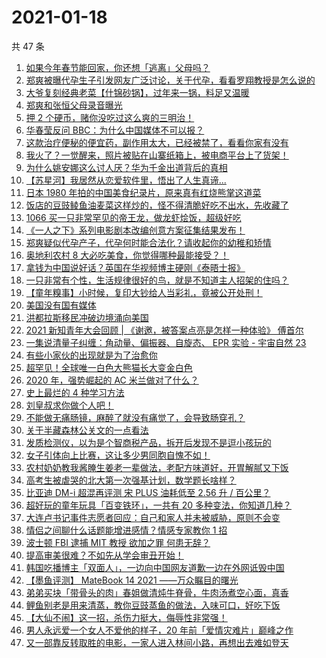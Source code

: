 # 2021-01-18

共 47 条

<!-- BEGIN -->
<!-- 最后更新时间 Mon Jan 18 2021 23:24:31 GMT+0800 (CST) -->

1. [如果今年春节能回家，你还想「逃离」父母吗？](https://www.zhihu.com/zvideo/1333160561942081536)
2. [郑爽被曝代孕生子引发网友广泛讨论，关于代孕，看看罗翔教授是怎么说的](https://www.zhihu.com/zvideo/1334588426377584640)
3. [大爷复刻经典老菜【什锦砂锅】，过年来一锅，料足又温暖](https://www.zhihu.com/zvideo/1334555254839775232)
4. [郑爽和张恒父母录音曝光](https://www.zhihu.com/zvideo/1334596909181743104)
5. [押 2 个硬币，赌你没吃过这么爽的三明治！](https://www.zhihu.com/zvideo/1334578529989111808)
6. [华春莹反问 BBC：为什么中国媒体不可以报？](https://www.zhihu.com/zvideo/1334605228046606336)
7. [这款治疗便秘的便宜药，副作用太大，已经被禁了，看看你家有没有](https://www.zhihu.com/zvideo/1334467446452191232)
8. [我火了？一觉醒来，照片被贴在山寨纸箱上，被电商平台上了货架！](https://www.zhihu.com/zvideo/1334164819482677248)
9. [为什么姚安娜这么讨人厌？华为千金出道背后的真相](https://www.zhihu.com/zvideo/1334591479265222656)
10. [【苏星河】我居然从恋爱软件里，悟出了人生真谛...](https://www.zhihu.com/zvideo/1334543243128373248)
11. [日本 1980
    年拍的中国美食纪录片，原来真有红烧熊掌这道菜](https://www.zhihu.com/zvideo/1333459574255472640)
12. [饭店的豆豉鲮鱼油麦菜这样炒的，怪不得清脆好吃不出水，先收藏了](https://www.zhihu.com/zvideo/1334455957477556224)
13. [1066
    买一只非常罕见的帝王龙，做龙虾烩饭，超级好吃](https://www.zhihu.com/zvideo/1333957503974019072)
14. [《一人之下》系列电影剧本改编创意方案征集结果发布！](https://www.zhihu.com/zvideo/1334439530955452416)
15. [郑爽疑似代孕产子，代孕何时能合法化？请收起你的幼稚和矫情](https://www.zhihu.com/zvideo/1334625006731317248)
16. [奥地利农村 8
    大必吃美食，你觉得哪种最能接受？！](https://www.zhihu.com/zvideo/1334406186289139712)
17. [拿钱为中国说好话？英国在华视频博主硬刚《泰晤士报》](https://www.zhihu.com/zvideo/1334462396023140352)
18. [一只非常有个性，生活规律很好的鸟，就是不知道主人招架的住吗？](https://www.zhihu.com/zvideo/1334484842595807232)
19. [【童年糗事】小时候，复印大钞给人当彩礼，竟被公开处刑！](https://www.zhihu.com/zvideo/1334562173457178624)
20. [美国没有国有媒体](https://www.zhihu.com/zvideo/1334489329649848320)
21. [洪都拉斯移民冲破边境涌向美国](https://www.zhihu.com/zvideo/1334438977483464704)
22. [2021 新知青年大会回顾 | 《谢邀，被答案点亮是怎样一种体验》
    傅首尔](https://www.zhihu.com/zvideo/1332759877870182400)
23. [一集说清量子纠缠：角动量、偏振器、自旋态、 EPR 实验 - 宇宙自然
    23](https://www.zhihu.com/zvideo/1334417058515992576)
24. [有些小家伙的出现就是为了治愈你](https://www.zhihu.com/zvideo/1334155167780601856)
25. [超罕见！全球唯一白色大熊猫长大变金白色](https://www.zhihu.com/zvideo/1334445750248157184)
26. [2020 年，强势崛起的 AC 米兰做对了什么？](https://www.zhihu.com/zvideo/1334103520325697536)
27. [史上最烂的 4 种学习方法](https://www.zhihu.com/zvideo/1332369413563953152)
28. [刘皇叔求你做个人吧！](https://www.zhihu.com/zvideo/1334150257291161600)
29. [不能做无痛肠镜，麻醉了就没有痛觉了，会导致肠穿孔？](https://www.zhihu.com/zvideo/1333732507514834944)
30. [关于半藏森林公关文的一点看法](https://www.zhihu.com/zvideo/1334268506016157696)
31. [发质检测仪，以为是个智商税产品，拆开后发现不是逗小孩玩的](https://www.zhihu.com/zvideo/1334277059439042560)
32. [女子引体向上比赛，这让多少男同胞自愧不如！](https://www.zhihu.com/zvideo/1334081343438106624)
33. [农村奶奶教我酱腌生姜老一辈做法，老配方味道好，开胃解腻又下饭](https://www.zhihu.com/zvideo/1334085015316422656)
34. [高考生被虐哭的北大第一次强基计划，数学题长啥样？](https://www.zhihu.com/zvideo/1334185972007804928)
35. [比亚迪 DM-i 超混再评测 宋 PLUS 油耗低至 2.56 升 /
    百公里？](https://www.zhihu.com/zvideo/1334235029539872768)
36. [超好玩的童年玩具「百变铁环」，一共有 20
    多种变法，你知道几种？](https://www.zhihu.com/zvideo/1334121846581723136)
37. [大连卢书记事件志愿者回应：自己和家人并未被威胁，原则不会变](https://www.zhihu.com/zvideo/1333495227831840768)
38. [情侣之间聊什么话题能增进感情？情感专家教你 1
    招](https://www.zhihu.com/zvideo/1334185544520474624)
39. [波士顿 FBI 逮捕 MIT 教授 欲加之罪
    何患无辞？](https://www.zhihu.com/zvideo/1334116263400869888)
40. [提高审美很难？不如先从学会审丑开始！](https://www.zhihu.com/zvideo/1333493660277309440)
41. [韩国吃播博主「双面人」，一边向中国网友道歉一边在外网诋毁中国](https://www.zhihu.com/zvideo/1334160806926340096)
42. [【墨鱼评测】 MateBook 14 2021
    ——万众瞩目的曙光](https://www.zhihu.com/zvideo/1334189691793657856)
43. [弟弟买块「带骨头的肉」春姐做清炖牛脊骨，牛肉汤煮空心面，真香](https://www.zhihu.com/zvideo/1334062251272024064)
44. [鲤鱼别老是用来清蒸，教你豆豉蒸鱼的做法，入味可口，好吃下饭](https://www.zhihu.com/zvideo/1334210361353142272)
45. [【大仙不闹】这一招，杀伤力挺大，侮辱性非常强！](https://www.zhihu.com/zvideo/1333737230171340800)
46. [男人永远爱一个女人不爱他的样子，20
    年前「爱情灾难片」巅峰之作](https://www.zhihu.com/zvideo/1332616900527390720)
47. [又一部靠反转取胜的电影，一家人进入林间小路，再想出去难如登天](https://www.zhihu.com/zvideo/1334124604781072384)

<!-- END -->
